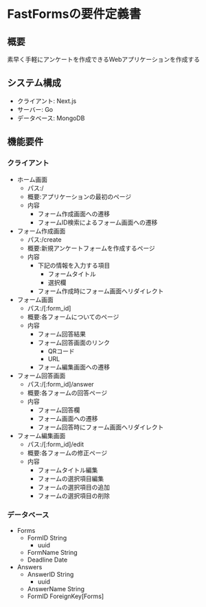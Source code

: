 # FastFormsの要件定義書

## 概要
素早く手軽にアンケートを作成できるWebアプリケーションを作成する

## システム構成
- クライアント: Next.js
- サーバー: Go
- データベース: MongoDB

## 機能要件
### クライアント
- ホーム画面
    - パス:/
    - 概要:アプリケーションの最初のページ
    - 内容
        - フォーム作成画面への遷移
        - フォームID検索によるフォーム画面への遷移
- フォーム作成画面
    - パス:/create
    - 概要:新規アンケートフォームを作成するページ
    - 内容
        - 下記の情報を入力する項目
            - フォームタイトル
            - 選択欄
        - フォーム作成時にフォーム画面へリダイレクト
- フォーム画面
    - パス:/[:form_id]
    - 概要:各フォームについてのページ
    - 内容
        - フォーム回答結果
        - フォーム回答画面のリンク
            - QRコード
            - URL
        - フォーム編集画面への遷移
- フォーム回答画面
    - パス:/[:form_id]/answer
    - 概要:各フォームの回答ページ
    - 内容
        - フォーム回答欄
        - フォーム画面への遷移
        - フォーム回答時にフォーム画面へリダイレクト
- フォーム編集画面
    - パス:/[:form_id]/edit
    - 概要:各フォームの修正ページ
    - 内容
        - フォームタイトル編集
        - フォームの選択項目編集
        - フォームの選択項目の追加
        - フォームの選択項目の削除

### データベース
- Forms
    - FormID String
        - uuid
    - FormName String
    - Deadline Date
- Answers
    - AnswerID String
        - uuid
    - AnswerName String
    - FormID ForeignKey[Forms]

